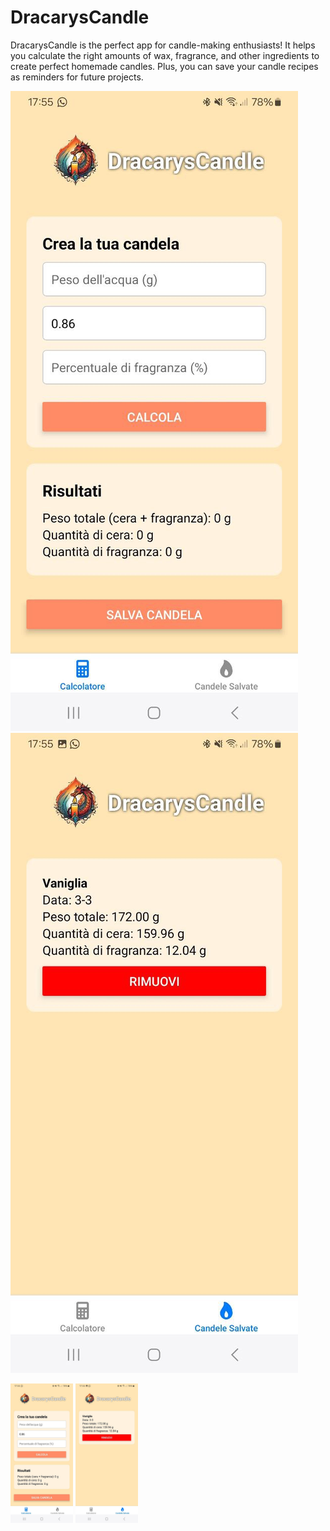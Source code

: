 # DracarysCandle
DracarysCandle is the perfect app for candle-making enthusiasts! It helps you calculate the right amounts of wax, fragrance, and other ingredients to create perfect homemade candles. Plus, you can save your candle recipes as reminders for future projects.

![Testo alternativo](images/images1.jpg "Images1")
![Testo alternativo](images/images2.jpg "Images2")

<img src="images/images1.jpg" alt="Images1" width="100">
<img src="images/images2.jpg" alt="Images2" width="100">

